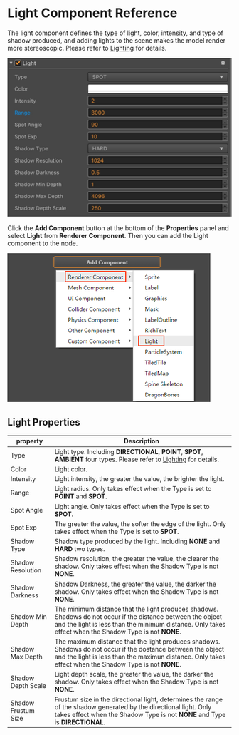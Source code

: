 # Light Component Reference

The light component defines the type of light, color, intensity, and type of shadow produced, and adding lights to the scene makes the model render more stereoscopic. Please refer to [Lighting](lighting.md) for details.

![light-component](img/light-component.jpg)

Click the **Add Component** button at the bottom of the **Properties** panel and select **Light** from **Renderer Component**. Then you can add the Light component to the node.

![](img/add-light.png)

## Light Properties

| property |   Description
| -------------- | ----------- |
| Type                | Light type. Including **DIRECTIONAL**, **POINT**, **SPOT**, **AMBIENT** four types. Please refer to [Lighting](lighting.md) for details.
| Color               | Light color.
| Intensity           | Light intensity, the greater the value, the brighter the light.
| Range               | Light radius. Only takes effect when the Type is set to **POINT** and **SPOT**.
| Spot Angle          | Light angle. Only takes effect when the Type is set to **SPOT**.
| Spot Exp            | The greater the value, the softer the edge of the light. Only takes effect when the Type is set to **SPOT**.
| Shadow Type         | Shadow type produced by the light. Including **NONE** and **HARD** two types.
| Shadow Resolution   | Shadow resolution, the greater the value, the clearer the shadow. Only takes effect when the Shadow Type is not **NONE**.
| Shadow Darkness     | Shadow Darkness, the greater the value, the darker the shadow. Only takes effect when the Shadow Type is not **NONE**.
| Shadow Min Depth    | The minimum distance that the light produces shadows. Shadows do not occur if the distance between the object and the light is less than the minimum distance. Only takes effect when the Shadow Type is not **NONE**.
| Shadow Max Depth    | The maximum distance that the light produces shadows. Shadows do not occur if the dostance between the object and the light is less than the maximun distance. Only takes effect when the Shadow Type is not **NONE**.
| Shadow Depth Scale  | Light depth scale, the greater the value, the darker the shadow. Only takes effect when the Shadow Type is not **NONE**.
| Shadow Frustum Size | Frustum size in the directional light, determines the range of the shadow generated by the directional light. Only takes effect when the Shadow Type is not **NONE** and Type is **DIRECTIONAL**.
